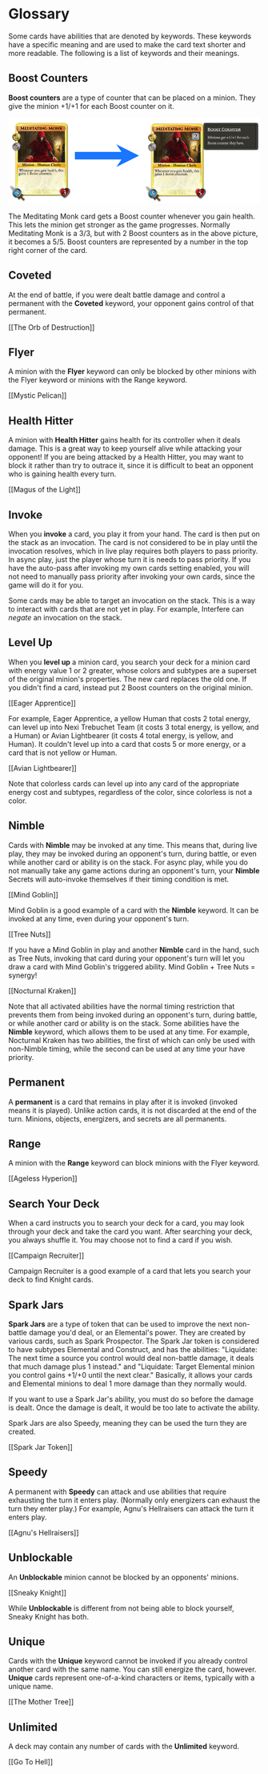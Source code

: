 # Glossary

Some cards have abilities that are denoted by keywords. These keywords have a specific meaning and are used to make the 
card text shorter and more readable. The following is a list of keywords and their meanings.

## Boost Counters

**Boost counters** are a type of counter that can be placed on a minion. They give the minion +1/+1 for each Boost counter
on it.

![Meditating Monk with 2 Boost counters](/wiki-assets/cards/meditating_monk_boost_counters.png)

The Meditating Monk card gets a Boost counter whenever you gain health. This lets the minion get stronger as the game
progresses. Normally Meditating Monk is a 3/3, but with 2 Boost counters as in the above picture, it becomes a 5/5.
Boost counters are represented by a number in the top right corner of the card.

## Coveted

At the end of battle, if you were dealt battle damage and control a permanent with the **Coveted** keyword, your opponent
gains control of that permanent.

[[The Orb of Destruction]]

## Flyer

A minion with the **Flyer** keyword can only be blocked by other minions with the Flyer keyword or minions with the 
Range keyword.

[[Mystic Pelican]]

## Health Hitter

A minion with **Health Hitter** gains health for its controller when it deals damage. This is a great way to keep
yourself alive while attacking your opponent! If you are being attacked by a Health Hitter, you may want to block it
rather than try to outrace it, since it is difficult to beat an opponent who is gaining health every turn.

[[Magus of the Light]]

## Invoke

When you **invoke** a card, you play it from your hand. The card is then put on the stack as an invocation. The card
is not considered to be in play until the invocation resolves, which in live play requires both players to pass priority.
In async play, just the player whose turn it is needs to pass priority. If you have the auto-pass after invoking my
own cards setting enabled, you will not need to manually pass priority after invoking your own cards, since the game
will do it for you.

Some cards may be able to target an invocation on the stack. This is a way to interact with cards that are not yet in 
play. For example, Interfere can *negate* an invocation on the stack.

## Level Up

When you **level up** a minion card, you search your deck for a minion card with energy value 1 or 2 greater, whose 
colors and subtypes are a superset of the original minion's properties. The new card replaces the old one. If you 
didn't find a card, instead put 2 Boost counters on the original minion.

[[Eager Apprentice]]

For example, Eager Apprentice, a yellow Human that costs 2 total energy, can level up into Nexi Trebuchet Team
(it costs 3 total energy, is yellow, and a Human) 
or Avian Lightbearer (it costs 4 total energy, is yellow, and Human). It couldn't level up into a card that costs 5
or more energy, or a card that is not yellow or Human.

[[Avian Lightbearer]]

Note that colorless cards can level up into any card of the appropriate energy cost and subtypes, regardless of the color,
since colorless is not a color.

## Nimble

Cards with **Nimble** may be invoked at any time. This means that, during live play, they may be invoked during an
opponent's turn, during battle, or even while another card or ability is on the stack. For async play, while you
do not manually take any game actions during an opponent's turn, your **Nimble** Secrets will auto-invoke themselves if
their timing condition is met.

[[Mind Goblin]]

Mind Goblin is a good example of a card with the **Nimble** keyword. It can be invoked at any time, even during your
opponent's turn.

[[Tree Nuts]]

If you have a Mind Goblin in play and another **Nimble** card in the hand, such as Tree Nuts, invoking that card during
your opponent's turn will let you draw a card with Mind Goblin's triggered ability. Mind Goblin + Tree Nuts = synergy!

[[Nocturnal Kraken]]

Note that all activated abilities have the normal timing restriction that prevents them from being invoked during
an opponent's turn, during battle, or while another card or ability is on the stack. Some abilities have the
**Nimble** keyword, which allows them to be used at any time. For example, Nocturnal Kraken has two abilities, the first of
which can only be used with non-Nimble timing, while the second can be used at any time your have priority.

## Permanent

A **permanent** is a card that remains in play after it is invoked (invoked means it is played). Unlike action cards,
it is not discarded at the end of the turn. Minions, objects, energizers, and secrets are all permanents.

## Range

A minion with the **Range** keyword can block minions with the Flyer keyword.

[[Ageless Hyperion]]

## Search Your Deck

When a card instructs you to search your deck for a card, you may look through your deck and take the card you want.
After searching your deck, you always shuffle it. You may choose not to find a card if you wish.

[[Campaign Recruiter]]

Campaign Recruiter is a good example of a card that lets you search your deck to find Knight cards.

## Spark Jars

**Spark Jars** are a type of token that can be used to improve the next non-battle damage you'd deal, or an Elemental's
power. They are created by various cards, such as Spark Prospector. The Spark
Jar token is considered to have subtypes Elemental and Construct, and has the abilities: 
"Liquidate: The next time a source you control would deal non-battle damage, it deals that much damage plus 1 instead."
and "Liquidate: Target Elemental minion you control gains +1/+0 until the next clear." Basically, it allows your cards
and Elemental minions to deal 1 more damage than they normally would.

If you want to use a Spark Jar's ability, you must do so before the damage is dealt. Once the damage is dealt, it would
be too late to activate the ability.

Spark Jars are also Speedy, meaning they can be used the turn they are created.

[[Spark Jar Token]]

## Speedy

A permanent with **Speedy** can attack and use abilities that require exhausting the turn it enters play. (Normally only
energizers can exhaust the turn they enter play.) For example, Agnu's Hellraisers can attack the turn it enters play.

[[Agnu's Hellraisers]]

## Unblockable

An **Unblockable** minion cannot be blocked by an opponents' minions.

[[Sneaky Knight]]

While **Unblockable** is different from not being able to block yourself, Sneaky Knight has both.

## Unique

Cards with the **Unique** keyword cannot be invoked if you already control another card with the same name. You can still
energize the card, however. **Unique** cards represent one-of-a-kind characters or items, typically with a unique name.

[[The Mother Tree]]

## Unlimited

A deck may contain any number of cards with the **Unlimited** keyword.

[[Go To Hell]]
